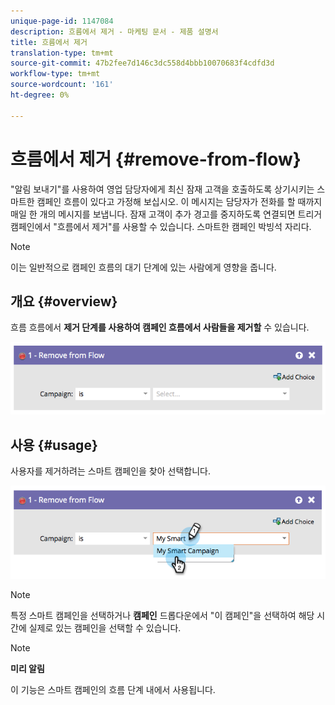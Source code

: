 ```yaml
---
unique-page-id: 1147084
description: 흐름에서 제거 - 마케팅 문서 - 제품 설명서
title: 흐름에서 제거
translation-type: tm+mt
source-git-commit: 47b2fee7d146c3dc558d4bbb10070683f4cdfd3d
workflow-type: tm+mt
source-wordcount: '161'
ht-degree: 0%

---
```



# 흐름에서 제거 {#remove-from-flow}

&quot;알림 보내기&quot;를 사용하여 영업 담당자에게 최신 잠재 고객을 호출하도록 상기시키는 스마트한 캠페인 흐름이 있다고 가정해 보십시오. 이 메시지는 담당자가 전화를 할 때까지 매일 한 개의 메시지를 보냅니다. 잠재 고객이 추가 경고를 중지하도록 연결되면 트리거 캠페인에서 &quot;흐름에서 제거&quot;를 사용할 수 있습니다. 스마트한 캠페인 박빙석 자리다.

>[!NOTE]
>
>이는 일반적으로 캠페인 흐름의 대기 단계에 있는 사람에게 영향을 줍니다.

## 개요 {#overview}

흐름 흐름에서 **제거 단계를 사용하여 캠페인 흐름에서 사람들을 제거할** 수 있습니다.

![](assets/image2014-9-22-17-3a10-3a21.png)

## 사용 {#usage}

사용자를 제거하려는 스마트 캠페인을 찾아 선택합니다.

![](assets/image2014-9-22-17-3a10-3a28.png)

>[!NOTE]
>
>특정 스마트 캠페인을 선택하거나 **캠페인** 드롭다운에서 &quot;이 캠페인&quot;을 선택하여 해당 시간에 실제로 있는 캠페인을 선택할 수 있습니다.

>[!NOTE]
>
>**미리 알림**
>
>이 기능은 스마트 캠페인의 흐름 단계 내에서 사용됩니다.

